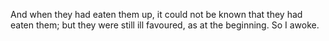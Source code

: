And when they had eaten them up, it could not be known that they had eaten them; but they were still ill favoured, as at the beginning. So I awoke.
